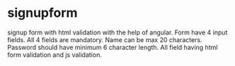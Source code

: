 # signupform
signup form with html validation with the help of angular.
Form have 4 input fields.
All 4 fields are mandatory.
Name can be max 20 characters.
Password should have minimum 6 character length.
All field having html form validation and js validation.